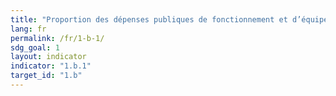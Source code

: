```yaml
---
title: "Proportion des dépenses publiques de fonctionnement et d’équipement consacrée aux secteurs répondant plus particulièrement aux besoins des femmes, des pauvres et des groupes vulnérables"
lang: fr
permalink: /fr/1-b-1/
sdg_goal: 1
layout: indicator
indicator: "1.b.1"
target_id: "1.b"
---
```


